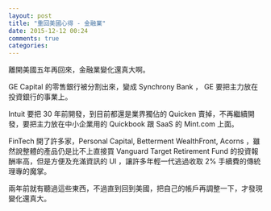 ```yaml
---
layout: post
title: "重回美國心得 - 金融業"
date: 2015-12-12 00:24
comments: true
categories: 
---
```


離開美國五年再回來，金融業變化還真大啊。

GE Capital 的零售銀行被分割出來，變成 Synchrony Bank ， GE 要把主力放在投資銀行的事業上。

Intuit 要把 30 年前開發，到目前都還是業界獨佔的 Quicken 賣掉，不再繼續開發，要把主力放在中小企業用的 Quickbook 跟 SaaS 的 Mint.com 上面。

FinTech 開了許多家，Personal Capital, Betterment WealthFront, Acorns ，雖然說整體的產品仍是比不上直接買 Vanguard Target Retirement Fund 的投資報酬率高，但是方便及充滿資訊的 UI ，讓許多年輕一代逃過收取 2% 手續費的傳統理專的魔掌。

兩年前就有聽過這些東西，不過直到回到美國，把自己的帳戶再調整一下，才發現變化還真大。

